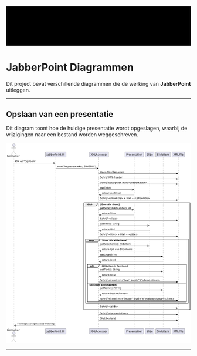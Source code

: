 ![](./JabberPoint.gif)

# JabberPoint Diagrammen

Dit project bevat verschillende diagrammen die de werking van **JabberPoint** uitleggen. 

---

## Opslaan van een presentatie

Dit diagram toont hoe de huidige presentatie wordt opgeslagen, waarbij de wijzigingen naar een bestand worden weggeschreven.

![Opslaan van een presentatie](diagrammen/sequence/sequence_save.png)

---

